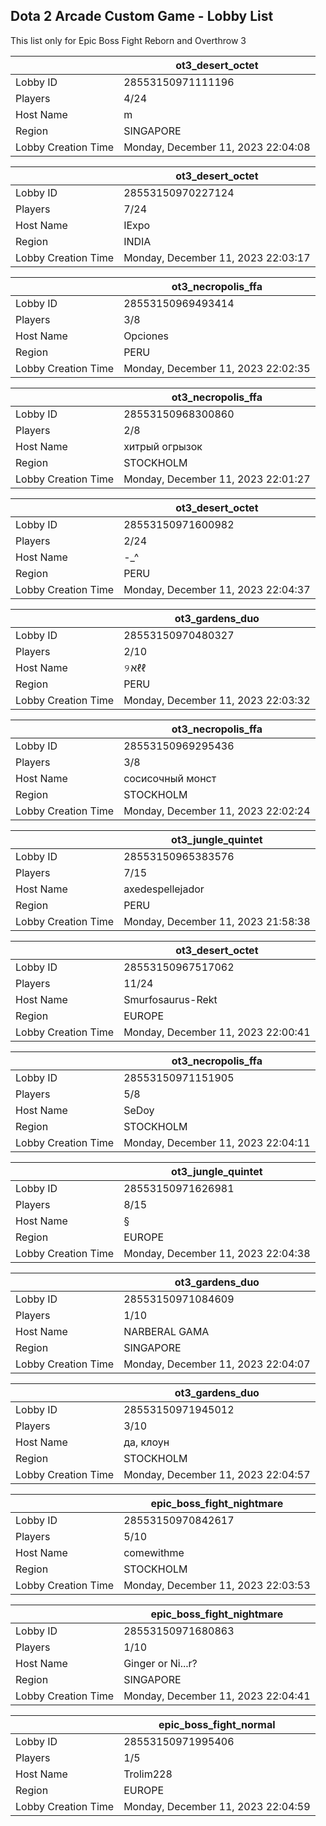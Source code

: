 ## Dota 2 Arcade Custom Game - Lobby List

This list only for Epic Boss Fight Reborn and Overthrow 3

|  | ot3_desert_octet |
| ------ | ------ |
| Lobby ID | 28553150971111196 |
| Players | 4/24 |
| Host Name | m |
| Region | SINGAPORE |
| Lobby Creation Time | Monday, December 11, 2023 22:04:08 |


|  | ot3_desert_octet |
| ------ | ------ |
| Lobby ID | 28553150970227124 |
| Players | 7/24 |
| Host Name | IExpo |
| Region | INDIA |
| Lobby Creation Time | Monday, December 11, 2023 22:03:17 |


|  | ot3_necropolis_ffa |
| ------ | ------ |
| Lobby ID | 28553150969493414 |
| Players | 3/8 |
| Host Name | Opciones |
| Region | PERU |
| Lobby Creation Time | Monday, December 11, 2023 22:02:35 |


|  | ot3_necropolis_ffa |
| ------ | ------ |
| Lobby ID | 28553150968300860 |
| Players | 2/8 |
| Host Name | хитрый огрызок |
| Region | STOCKHOLM |
| Lobby Creation Time | Monday, December 11, 2023 22:01:27 |


|  | ot3_desert_octet |
| ------ | ------ |
| Lobby ID | 28553150971600982 |
| Players | 2/24 |
| Host Name | -_^ |
| Region | PERU |
| Lobby Creation Time | Monday, December 11, 2023 22:04:37 |


|  | ot3_gardens_duo |
| ------ | ------ |
| Lobby ID | 28553150970480327 |
| Players | 2/10 |
| Host Name | ୨אℓℓ |
| Region | PERU |
| Lobby Creation Time | Monday, December 11, 2023 22:03:32 |


|  | ot3_necropolis_ffa |
| ------ | ------ |
| Lobby ID | 28553150969295436 |
| Players | 3/8 |
| Host Name | сосисочный монст |
| Region | STOCKHOLM |
| Lobby Creation Time | Monday, December 11, 2023 22:02:24 |


|  | ot3_jungle_quintet |
| ------ | ------ |
| Lobby ID | 28553150965383576 |
| Players | 7/15 |
| Host Name | axedespellejador |
| Region | PERU |
| Lobby Creation Time | Monday, December 11, 2023 21:58:38 |


|  | ot3_desert_octet |
| ------ | ------ |
| Lobby ID | 28553150967517062 |
| Players | 11/24 |
| Host Name | Smurfosaurus-Rekt |
| Region | EUROPE |
| Lobby Creation Time | Monday, December 11, 2023 22:00:41 |


|  | ot3_necropolis_ffa |
| ------ | ------ |
| Lobby ID | 28553150971151905 |
| Players | 5/8 |
| Host Name | SeDoy |
| Region | STOCKHOLM |
| Lobby Creation Time | Monday, December 11, 2023 22:04:11 |


|  | ot3_jungle_quintet |
| ------ | ------ |
| Lobby ID | 28553150971626981 |
| Players | 8/15 |
| Host Name | § |
| Region | EUROPE |
| Lobby Creation Time | Monday, December 11, 2023 22:04:38 |


|  | ot3_gardens_duo |
| ------ | ------ |
| Lobby ID | 28553150971084609 |
| Players | 1/10 |
| Host Name | NARBERAL GAMA |
| Region | SINGAPORE |
| Lobby Creation Time | Monday, December 11, 2023 22:04:07 |


|  | ot3_gardens_duo |
| ------ | ------ |
| Lobby ID | 28553150971945012 |
| Players | 3/10 |
| Host Name | да, клоун |
| Region | STOCKHOLM |
| Lobby Creation Time | Monday, December 11, 2023 22:04:57 |


|  | epic_boss_fight_nightmare |
| ------ | ------ |
| Lobby ID | 28553150970842617 |
| Players | 5/10 |
| Host Name | comewithme |
| Region | STOCKHOLM |
| Lobby Creation Time | Monday, December 11, 2023 22:03:53 |


|  | epic_boss_fight_nightmare |
| ------ | ------ |
| Lobby ID | 28553150971680863 |
| Players | 1/10 |
| Host Name | Ginger or Ni...r? |
| Region | SINGAPORE |
| Lobby Creation Time | Monday, December 11, 2023 22:04:41 |


|  | epic_boss_fight_normal |
| ------ | ------ |
| Lobby ID | 28553150971995406 |
| Players | 1/5 |
| Host Name | Trolim228 |
| Region | EUROPE |
| Lobby Creation Time | Monday, December 11, 2023 22:04:59 |


